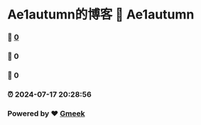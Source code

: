 # Ae1autumn的博客 :link: Ae1autumn 
### :page_facing_up: [0](Ae1autumn/tag.html) 
### :speech_balloon: 0 
### :hibiscus: 0 
### :alarm_clock: 2024-07-17 20:28:56 
### Powered by :heart: [Gmeek](https://github.com/Meekdai/Gmeek)
